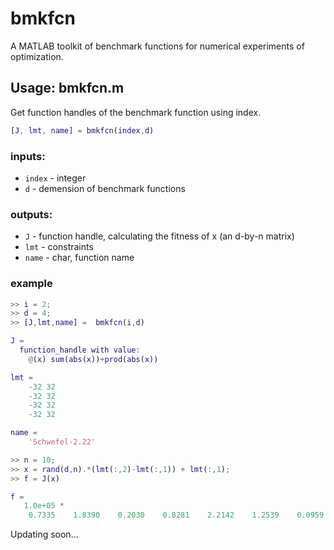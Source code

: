 # bmkfcn
A MATLAB toolkit of benchmark functions for numerical experiments of optimization. 

## Usage: bmkfcn.m

Get function handles of the benchmark function using index.

```matlab
[J, lmt, name] = bmkfcn(index,d)
```

### inputs:
- `index` - integer
- `d` - demension of benchmark functions

### outputs:
- `J` - function handle, calculating the fitness of x (an d-by-n matrix) 
- `lmt` - constraints 
- `name` - char, function name

### example

```matlab
>> i = 2;
>> d = 4; 
>> [J,lmt,name] =  bmkfcn(i,d)

J = 
  function_handle with value:
    @(x) sum(abs(x))+prod(abs(x))

lmt = 
    -32 32
    -32 32
    -32 32
    -32 32

name = 
    'Schwefel-2.22'

>> n = 10;
>> x = rand(d,n).*(lmt(:,2)-lmt(:,1)) + lmt(:,1);
>> f = J(x)

f = 
   1.0e+05 *
    0.7335    1.8390    0.2030    0.8281    2.2142    1.2539    0.0959    0.0046    0.3606    0.0060
```

Updating soon...
